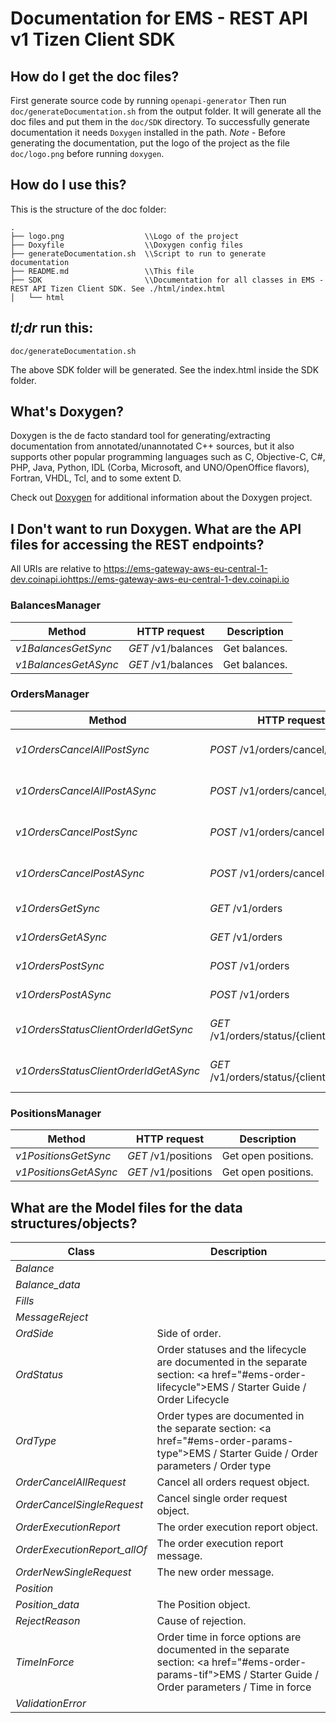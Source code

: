 # Documentation for EMS - REST API v1 Tizen Client SDK

## How do I get the doc files?
First generate source code by running `openapi-generator`
Then run `doc/generateDocumentation.sh` from the output folder. It will generate all the doc files and put them in the `doc/SDK` directory.
To successfully generate documentation it needs `Doxygen` installed in the path.
*Note* - Before generating the documentation, put the logo of the project as the file `doc/logo.png` before running `doxygen`.


## How do I use this?
This is the structure of the doc folder:

```
.
├── logo.png                  \\Logo of the project
├── Doxyfile                  \\Doxygen config files
├── generateDocumentation.sh  \\Script to run to generate documentation
├── README.md                 \\This file
├── SDK                       \\Documentation for all classes in EMS - REST API Tizen Client SDK. See ./html/index.html
│   └── html

```

## *tl;dr* run this:

```
doc/generateDocumentation.sh
```

The above SDK folder will be generated. See the index.html inside the SDK folder.


## What's Doxygen?
Doxygen is the de facto standard tool for generating/extracting documentation from annotated/unannotated C++ sources, but it also supports other popular programming languages such as C, Objective-C, C#, PHP, Java, Python, IDL (Corba, Microsoft, and UNO/OpenOffice flavors), Fortran, VHDL, Tcl, and to some extent D.

Check out [Doxygen](https://www.doxygen.org/) for additional information about the Doxygen project.

## I Don't want to run Doxygen. What are the API files for accessing the REST endpoints?
All URIs are relative to https://ems-gateway-aws-eu-central-1-dev.coinapi.iohttps://ems-gateway-aws-eu-central-1-dev.coinapi.io


### BalancesManager
Method | HTTP request | Description
------------- | ------------- | -------------
*v1BalancesGetSync* | *GET* /v1/balances | Get balances.
*v1BalancesGetASync* | *GET* /v1/balances | Get balances.


### OrdersManager
Method | HTTP request | Description
------------- | ------------- | -------------
*v1OrdersCancelAllPostSync* | *POST* /v1/orders/cancel/all | Cancel all orders request.
*v1OrdersCancelAllPostASync* | *POST* /v1/orders/cancel/all | Cancel all orders request.
*v1OrdersCancelPostSync* | *POST* /v1/orders/cancel | Cancel order request.
*v1OrdersCancelPostASync* | *POST* /v1/orders/cancel | Cancel order request.
*v1OrdersGetSync* | *GET* /v1/orders | Get open orders.
*v1OrdersGetASync* | *GET* /v1/orders | Get open orders.
*v1OrdersPostSync* | *POST* /v1/orders | Send new order.
*v1OrdersPostASync* | *POST* /v1/orders | Send new order.
*v1OrdersStatusClientOrderIdGetSync* | *GET* /v1/orders/status/{client_order_id} | Get order execution report.
*v1OrdersStatusClientOrderIdGetASync* | *GET* /v1/orders/status/{client_order_id} | Get order execution report.


### PositionsManager
Method | HTTP request | Description
------------- | ------------- | -------------
*v1PositionsGetSync* | *GET* /v1/positions | Get open positions.
*v1PositionsGetASync* | *GET* /v1/positions | Get open positions.


## What are the Model files for the data structures/objects?
Class | Description
------------- | -------------
 *Balance* | 
 *Balance_data* | 
 *Fills* | 
 *MessageReject* | 
 *OrdSide* | Side of order. 
 *OrdStatus* | Order statuses and the lifecycle are documented in the separate section: <a href=\"#ems-order-lifecycle\">EMS / Starter Guide / Order Lifecycle</a> 
 *OrdType* | Order types are documented in the separate section: <a href=\"#ems-order-params-type\">EMS / Starter Guide / Order parameters / Order type</a> 
 *OrderCancelAllRequest* | Cancel all orders request object.
 *OrderCancelSingleRequest* | Cancel single order request object.
 *OrderExecutionReport* | The order execution report object.
 *OrderExecutionReport_allOf* | The order execution report message.
 *OrderNewSingleRequest* | The new order message.
 *Position* | 
 *Position_data* | The Position object.
 *RejectReason* | Cause of rejection.
 *TimeInForce* | Order time in force options are documented in the separate section: <a href=\"#ems-order-params-tif\">EMS / Starter Guide / Order parameters / Time in force</a> 
 *ValidationError* | 

